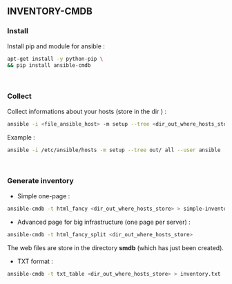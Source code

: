 ## INVENTORY-CMDB

### Install
Install pip and module for ansible :
```bash
apt-get install -y python-pip \
&& pip install ansible-cmdb
```
<br>


### Collect 
Collect informations about your hosts (store in the dir <out>) :
```bash
ansible -i <file_ansible_host> -m setup --tree <dir_out_where_hosts_store> <group_of_host> --user <user_use_for_connexion>
```
Example :
```bash
ansible -i /etc/ansible/hosts -m setup --tree out/ all --user ansible
```
<br>


### Generate inventory
* Simple one-page :
```bash
ansible-cmdb -t html_fancy <dir_out_where_hosts_store> > simple-inventory.html
```
* Advanced page for big infrastructure (one page per server) : 
```bash
ansible-cmdb -t html_fancy_split <dir_out_where_hosts_store>
```
The web files are store in the directory **smdb** (which has just been created).
* TXT format :
```bash
ansible-cmdb -t txt_table <dir_out_where_hosts_store> > inventory.txt
```
